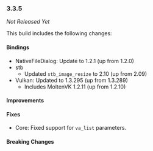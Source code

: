 ### 3.3.5

_Not Released Yet_

This build includes the following changes:

#### Bindings

- NativeFileDialog: Update to 1.2.1 (up from 1.2.0)
- stb
  * Updated `stb_image_resize` to 2.10 (up from 2.09)
- Vulkan: Updated to 1.3.295 (up from 1.3.289)
  * Includes MoltenVK 1.2.11 (up from 1.2.10)

#### Improvements

#### Fixes

- Core: Fixed support for `va_list` parameters.

#### Breaking Changes
